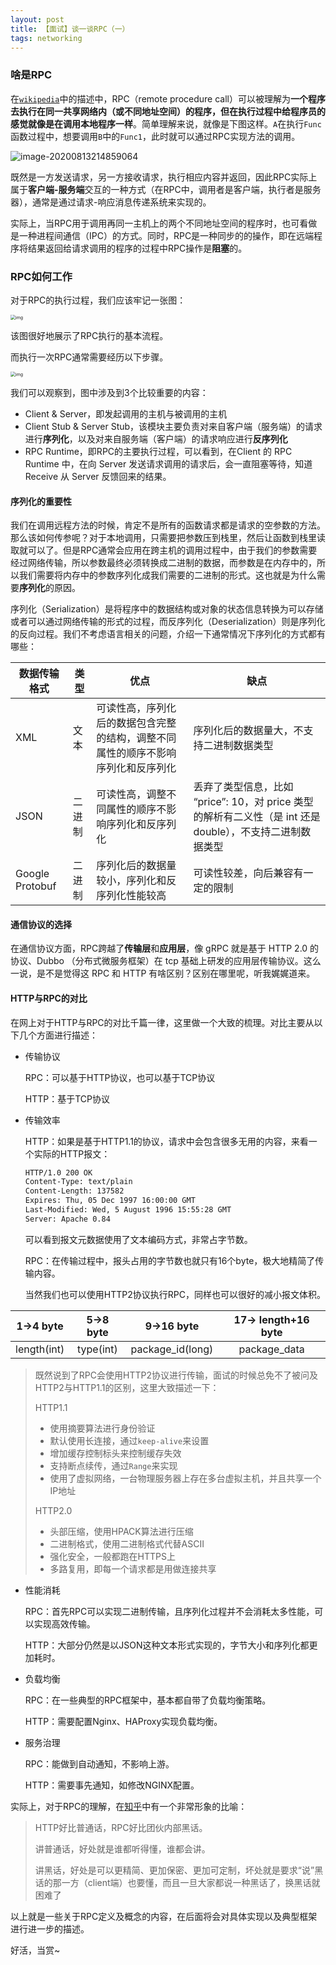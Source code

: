 ```yaml
---
layout: post
title: 【面试】谈一谈RPC（一）
tags: networking
---
```


### 啥是RPC

在[`wikipedia`](https://en.wikipedia.org/wiki/Remote_procedure_call)中的描述中，RPC（remote procedure call）可以被理解为**一个程序去执行在同一共享网络内（或不同地址空间）的程序，但在执行过程中给程序员的感觉就像是在调用本地程序一样**。简单理解来说，就像是下图这样。`A`在执行`Func`函数过程中，想要调用`B`中的`Func1`，此时就可以通过RPC实现方法的调用。

![image-20200813214859064](https://s1.ax1x.com/2020/08/14/d9gAOJ.png)

既然是一方发送请求，另一方接收请求，执行相应内容并返回，因此RPC实际上属于**客户端-服务端**交互的一种方式（在RPC中，调用者是客户端，执行者是服务器），通常是通过请求-响应消息传递系统来实现的。

实际上，当RPC用于调用再同一主机上的两个不同地址空间的程序时，也可看做是一种进程间通信（IPC）的方式。同时，RPC是一种同步的的操作，即在远端程序将结果返回给请求调用的程序的过程中RPC操作是**阻塞**的。

### RPC如何工作

对于RPC的执行过程，我们应该牢记一张图：

<img src="https://media.geeksforgeeks.org/wp-content/uploads/operating-system-remote-procedure-call-1.png" alt="img" style="zoom:50%;" />

该图很好地展示了RPC执行的基本流程。

而执行一次RPC通常需要经历以下步骤。

<img src="https://media.geeksforgeeks.org/wp-content/uploads/operating-system-remote-call-procedure-working.png" alt="img" style="zoom: 50%;" />

我们可以观察到，图中涉及到3个比较重要的内容：

* Client & Server，即发起调用的主机与被调用的主机
* Client Stub & Server Stub，该模块主要负责对来自客户端（服务端）的请求进行**序列化**，以及对来自服务端（客户端）的请求响应进行**反序列化**
* RPC Runtime，即RPC的主要执行过程，可以看到，在Client 的 RPC Runtime 中，在向 Server 发送请求调用的请求后，会一直阻塞等待，知道 Receive 从 Server 反馈回来的结果。

#### 序列化的重要性

我们在调用远程方法的时候，肯定不是所有的函数请求都是请求的空参数的方法。那么该如何传参呢？对于本地调用，只需要把参数压到栈里，然后让函数到栈里读取就可以了。但是RPC通常会应用在跨主机的调用过程中，由于我们的参数需要经过网络传输，所以参数最终必须转换成二进制的数据，而参数是在内存中的，所以我们需要将内存中的参数序列化成我们需要的二进制的形式。这也就是为什么需要**序列化**的原因。

序列化（Serialization）是将程序中的数据结构或对象的状态信息转换为可以存储或者可以通过网络传输的形式的过程，而反序列化（Deserialization）则是序列化的反向过程。我们不考虑语言相关的问题，介绍一下通常情况下序列化的方式都有哪些：

| 数据传输格式    | 类型   | 优点                                                         | 缺点                                                         |
| --------------- | ------ | ------------------------------------------------------------ | ------------------------------------------------------------ |
| XML             | 文本   | 可读性高，序列化后的数据包含完整的结构，调整不同属性的顺序不影响序列化和反序列化 | 序列化后的数据量大，不支持二进制数据类型                     |
| JSON            | 二进制 | 可读性高，调整不同属性的顺序不影响序列化和反序列化           | 丢弃了类型信息，比如 “price”: 10，对 price 类型的解析有二义性（是 int 还是 double），不支持二进制数据类型 |
| Google Protobuf | 二进制 | 序列化后的数据量较小，序列化和反序列化性能较高               | 可读性较差，向后兼容有一定的限制                             |

#### 通信协议的选择

在通信协议方面，RPC跨越了**传输层**和**应用层**，像 gRPC 就是基于 HTTP 2.0 的协议、Dubbo （分布式微服务框架）在 tcp 基础上研发的应用层传输协议。这么一说，是不是觉得这 RPC 和 HTTP 有啥区别？区别在哪里呢，听我娓娓道来。

#### HTTP与RPC的对比

在网上对于HTTP与RPC的对比千篇一律，这里做一个大致的梳理。对比主要从以下几个方面进行描述：

* 传输协议

  RPC：可以基于HTTP协议，也可以基于TCP协议

  HTTP：基于TCP协议

* 传输效率

  HTTP：如果是基于HTTP1.1的协议，请求中会包含很多无用的内容，来看一个实际的HTTP报文：

  ```html
  HTTP/1.0 200 OK
  Content-Type: text/plain
  Content-Length: 137582
  Expires: Thu, 05 Dec 1997 16:00:00 GMT
  Last-Modified: Wed, 5 August 1996 15:55:28 GMT
  Server: Apache 0.84
  ```

  可以看到报文元数据使用了文本编码方式，非常占字节数。

  RPC：在传输过程中，报头占用的字节数也就只有16个byte，极大地精简了传输内容。

  当然我们也可以使用HTTP2协议执行RPC，同样也可以很好的减小报文体积。

|  1->4 byte  | 5->8 byte |    9->16 byte    | 17-> length+16 byte |
| :---------: | :-------: | :--------------: | :-----------------: |
| length(int) | type(int) | package_id(long) |    package_data     |

>既然说到了RPC会使用HTTP2协议进行传输，面试的时候总免不了被问及HTTP2与HTTP1.1的区别，这里大致描述一下：
>
>HTTP1.1
>
>* 使用摘要算法进行身份验证
>* 默认使用长连接，通过`keep-alive`来设置
>* 增加缓存控制标头来控制缓存失效
>* 支持断点续传，通过`Range`来实现
>* 使用了虚拟网络，一台物理服务器上存在多台虚拟主机，并且共享一个IP地址
>
>HTTP2.0
>
>* 头部压缩，使用HPACK算法进行压缩
>* 二进制格式，使用二进制格式代替ASCII
>* 强化安全，一般都跑在HTTPS上
>* 多路复用，即每一个请求都是用做连接共享

* 性能消耗

  RPC：首先RPC可以实现二进制传输，且序列化过程并不会消耗太多性能，可以实现高效传输。

  HTTP：大部分仍然是以JSON这种文本形式实现的，字节大小和序列化都更加耗时。

* 负载均衡

  RPC：在一些典型的RPC框架中，基本都自带了负载均衡策略。

  HTTP：需要配置Nginx、HAProxy实现负载均衡。

* 服务治理

  RPC：能做到自动通知，不影响上游。

  HTTP：需要事先通知，如修改NGINX配置。

实际上，对于RPC的理解，在[知乎](https://www.zhihu.com/question/41609070/answer/191965937)中有一个非常形象的比喻：

>HTTP好比普通话，RPC好比团伙内部黑话。
>
>讲普通话，好处就是谁都听得懂，谁都会讲。
>
>讲黑话，好处是可以更精简、更加保密、更加可定制，坏处就是要求“说”黑话的那一方（client端）也要懂，而且一旦大家都说一种黑话了，换黑话就困难了

以上就是一些关于RPC定义及概念的内容，在后面将会对具体实现以及典型框架进行进一步的描述。

好活，当赏~